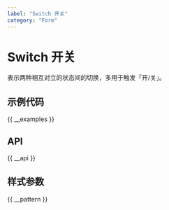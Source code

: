 ```yaml
---
label: "Switch 开关"
category: "Form"
---
```



# Switch 开关

表示两种相互对立的状态间的切换，多用于触发「开/关」。

## 示例代码

{{ __examples }}

## API

{{ __api }}

## 样式参数

{{ __pattern }}
